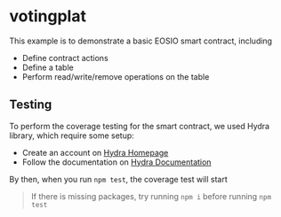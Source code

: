 # votingplat

This example is to demonstrate a basic EOSIO smart contract, including

- Define contract actions
- Define a table
- Perform read/write/remove operations on the table

## Testing

To perform the coverage testing for the smart contract, we used Hydra library, which require some setup:

- Create an account on [Hydra Homepage](https://klevoya.com/hydra/)
- Follow the documentation on [Hydra Documentation](https://docs.klevoya.com/hydra/about/getting-started)

By then, when you run `npm test`, the coverage test will start

> If there is missing packages, try running `npm i` before running `npm test`